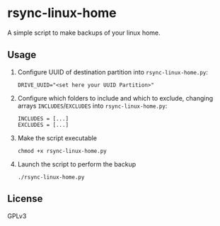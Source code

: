 # rsync-linux-home

A simple script to make backups of your linux home.

## Usage
1. Configure UUID of destination partition into `rsync-linux-home.py`:
    ```
    DRIVE_UUID="<set here your UUID Partition>"
    ```

2. Configure which folders to include and which to exclude, changing arrays `INCLUDES`/`EXCLUDES` into `rsync-linux-home.py`:
    ```
    INCLUDES = [...]
    EXCLUDES = [...]
    ```

3. Make the script executable
    ```
    chmod +x rsync-linux-home.py
    ```

4. Launch the script to perform the backup
    ```
    ./rsync-linux-home.py
    ```

## License
GPLv3
